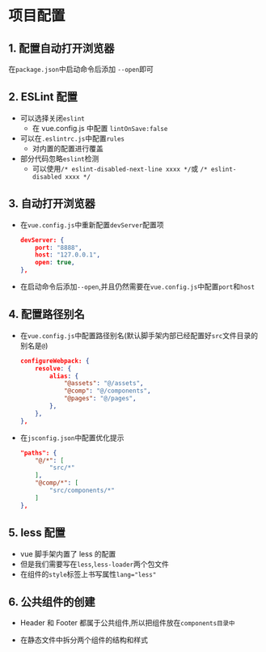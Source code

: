 # 项目配置

## 1. 配置自动打开浏览器

在`package.json`中启动命令后添加 `--open`即可

## 2. ESLint 配置

- 可以选择关闭`eslint`
  - 在 vue.config.js 中配置 `lintOnSave:false`
- 可以在`.eslintrc.js`中配置`rules`
  - 对内置的配置进行覆盖
- 部分代码忽略`eslint`检测
  - 可以使用`/* eslint-disabled-next-line xxxx */`或 `/* eslint-disabled xxxx */`

## 3. 自动打开浏览器

- 在`vue.config.js`中重新配置`devServer`配置项

  ```json
  devServer: {
      port: "8888",
      host: "127.0.0.1",
      open: true,
  },
  ```

- 在启动命令后添加`--open`,并且仍然需要在`vue.config.js`中配置`port`和`host`

## 4. 配置路径别名

- 在`vue.config.js`中配置路径别名(默认脚手架内部已经配置好`src`文件目录的别名是`@`)

  ```json
  configureWebpack: {
      resolve: {
          alias: {
              "@assets": "@/assets",
              "@comp": "@/components",
              "@pages": "@/pages",
          },
      },
  },
  ```

- 在`jsconfig.json`中配置优化提示

  ```json
  "paths": {
      "@/*": [
          "src/*"
      ],
      "@comp/*": [
          "src/components/*"
      ]
  },
  ```

## 5. less 配置

- vue 脚手架内置了 less 的配置
- 但是我们需要写在`less`,`less-loader`两个包文件
- 在组件的`style`标签上书写属性`lang="less"`

## 6. 公共组件的创建

- Header 和 Footer 都属于公共组件,所以把组件放在`components目录中`

- 在静态文件中拆分两个组件的结构和样式
